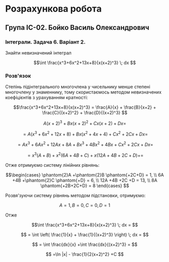 # Розрахункова робота

## Група ІС-02. Бойко Василь Олександрович

### Інтеграли. Задача 6. Варіант 2.

Знайти невизначений інтеграл


$$\int \frac{x^3+6x^2+13x+8}{x(x+2)^3} \; dx
$$

### Розв'язок

Степінь підінтегрального многочлена у чисельнику менше степені многочлену у знаменнику, тому скористаємось методом невизначених коефіцієнтів з урахуванням кратності:


$$\frac{x^3+6x^2+13x+8}{x(x+2)^3} = \frac{A}{x} + \frac{B}{x+2} + \frac{C}{(x+2)^2} + \frac{D}{(x+2)^3}
$$

$$A(x+2)^3 + Bx(x+2)^2 + Cx(x+2) +Dx = 
$$

$$=A(x^3+6x^2+12x+8) + Bx(x^2+4x+4) + Cx^2+2Cx +Dx = 
$$

$$=Ax^3+6Ax^2+12Ax+8A + Bx^3+4Bx^2+4Bx + Cx^2+2Cx +Dx = 
$$

$$=x^3(A+B) + x^2(6A+4B+C) + x(12A+4B+2C+D)+  = 
$$


Отже отримуємо систему лінійних рівнянь:

$$\begin{cases}
    \phantom{2}A   +\phantom{2}B \phantom{+2C+D}      = 1, \\
    6A  +4B +\phantom{2}C \phantom{+D} =   6,   \\
    12A  +4B  +2C  +D  =   13,  \\
    8A   \phantom{+2B+2C+D}                =   8
\end{cases}
$$

Розвя'зуючи систему рівнянь методом підстановки, отримуємо:

$$ A=1,B=  0,C = 0,D = 1
$$

Отже

$$\int \frac{x^3+6x^2+13x+8}{x(x+2)^3} \; dx = 
$$

$$ = \int \left( \frac{1}{x} +  \frac{1}{(x+2)^3} \right) \; dx = 
$$

$$ = \int \frac{dx}{x}   +\int \frac{dx}{(x+2)^3} = 
$$

$$ =\ln |x| - \frac{1}{2(x+2)^2} +C
$$